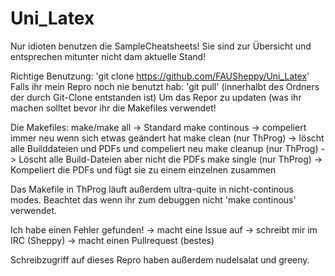# Uni_Latex
Nur idioten benutzen die SampleCheatsheets! Sie sind zur Übersicht und entsprechen mitunter nicht dam aktuelle Stand!

Richtige Benutzung:
'git clone https://github.com/FAUSheppy/Uni_Latex'
Falls ihr mein Repro noch nie benutzt hab:
'git pull' (innerhalbt des Ordners der durch Git-Clone entstanden ist)
Um das Repor zu updaten (was ihr machen solltet bevor ihr die Makefiles verwendet!

Die Makefiles:
make/make all -> Standard
make continous -> compeliert immer neu wenn sich etwas geändert hat
make clean (nur ThProg) -> löscht alle Builddateien und PDFs und compeliert neu
make cleanup (nur ThProg) -> Löscht alle Build-Dateien aber nicht die PDFs
make single (nur ThProg) -> Kompeliert die PDFs und fügt sie zu einem einzelnen zusammen

Das Makefile in ThProg läuft außerdem ultra-quite in nicht-continous modes. Beachtet das wenn ihr zum debuggen nicht 'make continous' verwendet.

Ich habe einen Fehler gefunden!
-> macht eine Issue auf
-> schreibt mir im IRC (Sheppy)
-> macht einen Pullrequest (bestes)

Schreibzugriff auf dieses Repro haben außerdem nudelsalat und greeny.
